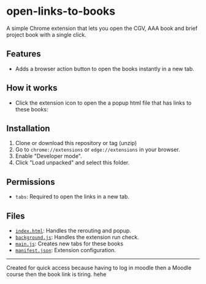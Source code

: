 # open-links-to-books

A simple Chrome extension that lets you open the CGV, AAA book and brief project book with a single click.

## Features

- Adds a browser action button to open the books instantly in a new tab.

## How it works

- Click the extension icon to open the a popup html file that has links to these books:

## Installation

1. Clone or download this repository or tag (unzip)
2. Go to `chrome://extensions` or `edge://extensions` in your browser.
3. Enable "Developer mode".
4. Click "Load unpacked" and select this folder.

## Permissions

- `tabs`: Required to open the links in a new tab.

## Files

- [`index.html`](index.html): Handles the rerouting and popup.
- [`background.js`](background.js): Handles the extension run check.
- [`main.js`](main.js): Creates new tabs for these books
- [`manifest.json`](manifest.json): Extension configuration.

---

Created for quick access because having to log in moodle then a Moodle course then the book link is tiring. hehe